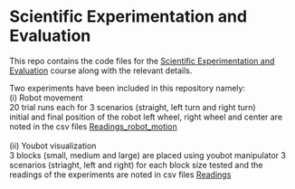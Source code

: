 # Scientific Experimentation and Evaluation  <br> 
This repo contains the code files for the [Scientific Experimentation and Evaluation](https://eva2.inf.h-brs.de/studium/curriculum/2017/matrix/mas/338/en/) course along with the relevant details.

Two experiments have been included in this repository namely: <br>
(i) Robot movement <br> 
20 trial runs each for 3 scenarios (straight, left turn and right turn) <br> 
initial and final position of the robot left wheel, right wheel and center are noted in the csv files [Readings_robot_motion](src/Readings_robot_motion/)
<br>
<br> 
(ii) Youbot visualization <br> 
3 blocks (small, medium and large) are placed using youbot manipulator 
3 scenarios (striaght, left and right) for each block size tested and the readings of the experiments are noted in csv files [Readings](src/Readings/)





